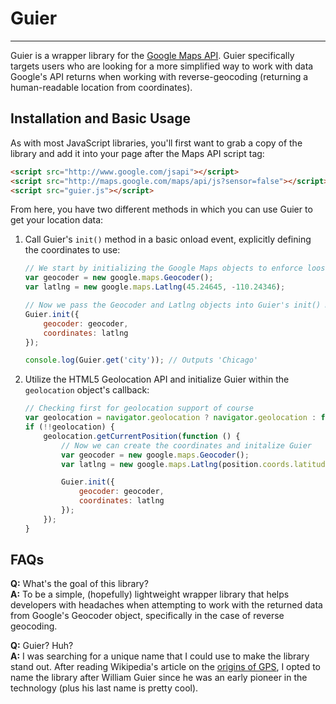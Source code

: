 # Guier
-------
Guier is a wrapper library for the [Google Maps API](https://developers.google.com/maps/documentation/javascript/geocoding). Guier specifically targets users who are looking for a more simplified way to work with data Google's API returns when working with reverse-geocoding (returning a human-readable location from coordinates).

## Installation and Basic Usage
As with most JavaScript libraries, you'll first want to grab a copy of the library and add it into your page after the Maps API script tag:

```html
<script src="http://www.google.com/jsapi"></script>
<script src="http://maps.google.com/maps/api/js?sensor=false"></script>
<script src="guier.js"></script>
```

From here, you have two different methods in which you can use Guier to get your location data:

1. Call Guier's `init()` method in a basic onload event, explicitly defining the coordinates to use:
	```js
	// We start by initializing the Google Maps objects to enforce loose coupling
	var geocoder = new google.maps.Geocoder();
	var latlng = new google.maps.Latlng(45.24645, -110.24346);

	// Now we pass the Geocoder and Latlng objects into Guier's init() method
	Guier.init({
		geocoder: geocoder,
		coordinates: latlng
	});

	console.log(Guier.get('city'));	// Outputs 'Chicago'
	```

2. Utilize the HTML5 Geolocation API and initialize Guier within the `geolocation` object's callback:
	```js
	// Checking first for geolocation support of course
	var geolocation = navigator.geolocation ? navigator.geolocation : false;
	if (!!geolocation) {
		geolocation.getCurrentPosition(function () {
			// Now we can create the coordinates and initalize Guier
			var geocoder = new google.maps.Geocoder();
			var latlng = new google.maps.Latlng(position.coords.latitude, position.coords.longitude);

			Guier.init({
				geocoder: geocoder,
				coordinates: latlng
			});
		});
	}
	```

## FAQs
**Q:** What's the goal of this library?  
**A:** To be a simple, (hopefully) lightweight wrapper library that helps developers with headaches when attempting to work with the returned data from Google's Geocoder object, specifically in the case of reverse geocoding.

**Q:** Guier? Huh?  
**A:** I was searching for a unique name that I could use to make the library stand out. After reading Wikipedia's article on the [origins of GPS](http://en.wikipedia.org/wiki/GPS), I opted to name the library after William Guier since he was an early pioneer in the technology (plus his last name is pretty cool).
